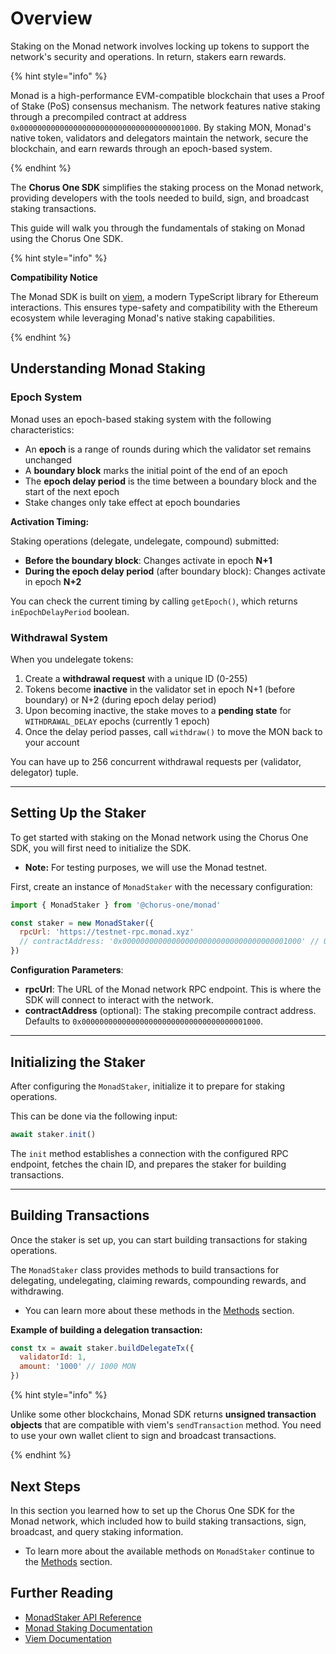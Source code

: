 # Overview

Staking on the Monad network involves locking up tokens to support the network's security and operations. In return, stakers earn rewards.

{% hint style="info" %}

Monad is a high-performance EVM-compatible blockchain that uses a Proof of Stake (PoS) consensus mechanism. The network features native staking through a precompiled contract at address `0x0000000000000000000000000000000000001000`. By staking MON, Monad's native token, validators and delegators maintain the network, secure the blockchain, and earn rewards through an epoch-based system.

{% endhint %}

The **Chorus One SDK** simplifies the staking process on the Monad network, providing developers with the tools needed to build, sign, and broadcast staking transactions.

This guide will walk you through the fundamentals of staking on Monad using the Chorus One SDK.

{% hint style="info" %}

**Compatibility Notice**

The Monad SDK is built on [viem](https://viem.sh), a modern TypeScript library for Ethereum interactions. This ensures type-safety and compatibility with the Ethereum ecosystem while leveraging Monad's native staking capabilities.

{% endhint %}

## Understanding Monad Staking

### Epoch System

Monad uses an epoch-based staking system with the following characteristics:

- An **epoch** is a range of rounds during which the validator set remains unchanged
- A **boundary block** marks the initial point of the end of an epoch
- The **epoch delay period** is the time between a boundary block and the start of the next epoch
- Stake changes only take effect at epoch boundaries

**Activation Timing:**

Staking operations (delegate, undelegate, compound) submitted:

- **Before the boundary block**: Changes activate in epoch **N+1**
- **During the epoch delay period** (after boundary block): Changes activate in epoch **N+2**

You can check the current timing by calling `getEpoch()`, which returns `inEpochDelayPeriod` boolean.

### Withdrawal System

When you undelegate tokens:

1. Create a **withdrawal request** with a unique ID (0-255)
2. Tokens become **inactive** in the validator set in epoch N+1 (before boundary) or N+2 (during epoch delay period)
3. Upon becoming inactive, the stake moves to a **pending state** for `WITHDRAWAL_DELAY` epochs (currently 1 epoch)
4. Once the delay period passes, call `withdraw()` to move the MON back to your account

You can have up to 256 concurrent withdrawal requests per (validator, delegator) tuple.

---

## Setting Up the Staker

To get started with staking on the Monad network using the Chorus One SDK, you will first need to initialize the SDK.

- **Note:** For testing purposes, we will use the Monad testnet.

First, create an instance of `MonadStaker` with the necessary configuration:

```javascript
import { MonadStaker } from '@chorus-one/monad'

const staker = new MonadStaker({
  rpcUrl: 'https://testnet-rpc.monad.xyz'
  // contractAddress: '0x0000000000000000000000000000000000001000' // Optional, defaults to precompile address
})
```

**Configuration Parameters**:

- **rpcUrl**: The URL of the Monad network RPC endpoint. This is where the SDK will connect to interact with the network.
- **contractAddress** (optional): The staking precompile contract address. Defaults to `0x0000000000000000000000000000000000001000`.

---

## Initializing the Staker

After configuring the `MonadStaker`, initialize it to prepare for staking operations.

This can be done via the following input:

```javascript
await staker.init()
```

The `init` method establishes a connection with the configured RPC endpoint, fetches the chain ID, and prepares the staker for building transactions.

---

## Building Transactions

Once the staker is set up, you can start building transactions for staking operations.

The `MonadStaker` class provides methods to build transactions for delegating, undelegating, claiming rewards, compounding rewards, and withdrawing.

- You can learn more about these methods in the [Methods](methods.md) section.

**Example of building a delegation transaction:**

```javascript
const tx = await staker.buildDelegateTx({
  validatorId: 1,
  amount: '1000' // 1000 MON
})
```

{% hint style="info" %}

Unlike some other blockchains, Monad SDK returns **unsigned transaction objects** that are compatible with viem's `sendTransaction` method. You need to use your own wallet client to sign and broadcast transactions.

{% endhint %}

## Next Steps

In this section you learned how to set up the Chorus One SDK for the Monad network, which included how to build staking transactions, sign, broadcast, and query staking information.

- To learn more about the available methods on `MonadStaker` continue to the [Methods](methods.md) section.

## Further Reading

- [MonadStaker API Reference](../../docs/classes/monad_src.MonadStaker.md)
- [Monad Staking Documentation](https://docs.monad.xyz/developer-essentials/staking/staking-precompile)
- [Viem Documentation](https://viem.sh)
